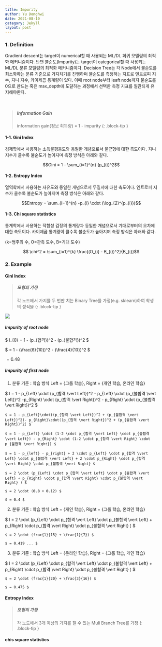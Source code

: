 ```yaml
---
title: Impurity
author: Yu Donghwi
date: 2021-08-10
category: Jekyll
layout: post
---
```


### 1. Definition ###

Gradient descent는 target이 numerical할 때 사용되는 ML/DL 회귀 모델링의 최적화 메커니즘이다. 반면 불순도(Impurity)는 target이 categorical할 때 사용되는 ML/DL 분류 모델링의 최적화 메커니즘이다. Decision Tree는 각 Node에서 불순도를 최소화하는 분류 기준으로 가지치기를 진행하며 불순도를 측정하는 지표로 엔트로피 지수, 지니 지수, 카이제곱 통계량이 있다. 이때 root node부터 leaft node까지 불순도를 0으로 만드는 혹은 max_depth에 도달하는 과정에서 선택한 측정 지표를 일관되게 유지해야한다.

<br>

> ##### Information Gain
>
> information gain(정보 획득량) = 1 - impurity
{: .block-tip }




#### 1-1. Gini Index ####
경제학에서 사용하는 소득불평등도와 동일한 개념으로서 불균형에 대한 측도이다. 지니 지수가 클수록 불순도가 높아지며 측정 방식은 아래와 같다.

$$Gini = 1 - \sum_{i=1}^{n} (p_{i})^2$$

#### 1-2. Entropy Index ####
열역학에서 사용하는 자유도와 동일한 개념으로서 무질서에 대한 측도이다. 엔트로피 지수가 클수록 불순도가 높아지며 측정 방식은 아래와 같다.

$$Entropy = \sum_{i=1}^{n} -p_{i} \cdot (\log_{2}^{p_{i}})$$

#### 1-3. Chi square statistics ####
통계학에서 사용하는 적합성 검정의 통계량과 동일한 개념으로서 기대로부터의 오차에 대한 측도이다. 카이제곱 통계량이 클수록 불순도가 높아지며 측정 방식은 아래와 같다.

(k=범주의 수, O=관측 도수, B=기대 도수)

$$ \chi^2 = \sum_{i=1}^{k} \frac{(O_{i} - B_{i})^2}{B_{i}}$$




### 2. Example ###


#### Gini Index ####

> ##### 모형의 가정
>
> 각 노드에서 가지를 두 번만 치는 Binary Tree를 가정(e.g. sklearn)하여 학생의 성적을
{: .block-tip }

![](https://github.com/user-attachments/assets/3c6b5c0b-7ef8-4ccd-b130-bd99dfe7dd3a)


##### Impurity of root node #####

   $ I_{0} =  1 - (p_{합격})^2 - (p_{불합격})^2 $

   $ = 1 - (\frac{6}{10})^2 - (\frac{4}{10})^2 $

   $= 0.48$ 

##### Impurity of first node ######

   1. 분류 기준 : 학습 방식 Left = {그룹 학습}, Right = {개인 학습, 온라인 학습}

   $ I = 1 - p_{Left} \cdot (p_{합격 \vert Left})^2 - p_{Left} \cdot (p_{불합격 \vert Left})^2 -p_{Right} \cdot (p_{합격 \vert Right})^2 - p_{Right} \cdot (p_{불합격 \vert Right})^2 $

    $ = 1 - p_{Left}\cdot((p_{합격 \vert Left})^2 + (p_{불합격 \vert Left})^2)- p_{Right}\cdot((p_{합격 \vert Right})^2 + (p_{불합격 \vert Right})^2) $

    $ = 1 - p_{Left} \cdot (1-2 \cdot p_{합격 \vert Left} \cdot p_{불합격 \vert Left}) - p_{Right} \cdot (1-2 \cdot p_{합격 \vert Right} \cdot p_{불합격 \vert Right}) $

    $ = 1 - p_{left} - p_{right} + 2 \cdot p_{Left} \cdot p_{합격 \vert Left} \cdot p_{불합격 \vert Left} + 2 \cdot p_{Right} \cdot p_{합격 \vert Right} \cdot p_{불합격 \vert Right} $

    $ = 2 \cdot (p_{Left} \cdot p_{합격 \vert Left} \cdot p_{불합격 \vert Left} + p_{Right} \cdot p_{합격 \vert Right} \cdot p_{불합격 \vert Right} ) $

    $ = 2 \cdot (0.8 + 0.12) $

    $ = 0.4 $

   2. 분류 기준 : 학습 방식 Left = {개인 학습}, Right = {그룹 학습, 온라인 학습}

   $ I = 2 \cdot (p_{Left} \cdot p_{합격 \vert Left} \cdot p_{불합격 \vert Left} + p_{Right} \cdot p_{합격 \vert Right} \cdot p_{불합격 \vert Right} ) $

    $ = 2 \cdot (frac{1}{15} + \frac{1}{7}) $

    $ = 0.419 ... $

   3. 분류 기준 : 학습 방식 Left = {온라인 학습}, Right = {그룹 학습, 개인 학습}

   $ I = 2 \cdot (p_{Left} \cdot p_{합격 \vert Left} \cdot p_{불합격 \vert Left} + p_{Right} \cdot p_{합격 \vert Right} \cdot p_{불합격 \vert Right} ) $

    $ = 2 \cdot (frac{1}{20} + \frac{3}{16}) $

    $ = 0.475 $


#### Entropy Index ####

> ##### 모형의 가정
>
> 각 노드에서 3개 이상의 가지를 칠 수 있는 Muli Branch Tree를 가정
{: .block-tip }








#### chis square statistics ####